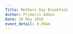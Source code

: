 ```yaml
---
Title: Mothers Day Breakfast
Author: Primoris Admin
Date: 10 May 2019
event_detail: 8:30am
---
```


